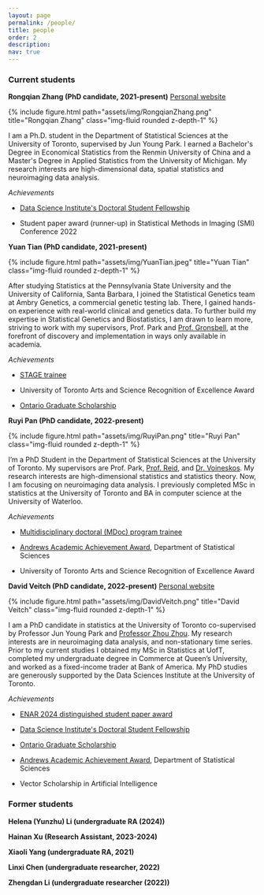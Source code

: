 ```yaml
---
layout: page
permalink: /people/
title: people
order: 2
description: 
nav: true
---
```

 
### Current students

**Rongqian Zhang (PhD candidate, 2021-present)** [Personal website](https://rongqianzhang-ut.github.io/rongqianzhang.github.io/)

{% include figure.html path="assets/img/RongqianZhang.png" title="Rongqian Zhang" class="img-fluid rounded z-depth-1" %}

I am a Ph.D. student in the Department of Statistical Sciences at the University of Toronto, supervised by Jun Young Park. I earned a Bachelor's Degree in Economical Statistics from the Renmin University of China and a Master's Degree in Applied Statistics from the University of Michigan. My research interests are high-dimensional data, spatial statistics and neuroimaging data analysis.

*Achievements*

- [Data Science Institute's Doctoral Student Fellowship](https://datasciences.utoronto.ca/doctoral-student-fellowship/)

- Student paper award (runner-up) in Statistical Methods in Imaging (SMI) Conference 2022

**Yuan Tian (PhD candidate, 2021-present)**

{% include figure.html path="assets/img/YuanTian.jpeg" title="Yuan Tian" class="img-fluid rounded z-depth-1" %}

After studying Statistics at the Pennsylvania State University and the University of California, Santa Barbara, I joined the Statistical Genetics team at Ambry Genetics, a commercial genetic testing lab. There, I gained hands-on experience with real-world clinical and genetics data. To further build my expertise in Statistical Genetics and Biostatistics, I am drawn to learn more, striving to work with my supervisors, Prof. Park and [Prof. Gronsbell](https://sites.google.com/view/jgronsbell/home?authuser=0), at the forefront of discovery and implementation in ways only available in academia.

*Achievements*

- [STAGE trainee](https://stage.utoronto.ca/)

- University of Toronto Arts and Science Recognition of Excellence Award

- [Ontario Graduate Scholarship](https://osap.gov.on.ca/OSAPPortal/en/A-ZListofAid/PRDR019245.html)


**Ruyi Pan (PhD candidate, 2022-present)**

{% include figure.html path="assets/img/RuyiPan.png" title="Ruyi Pan" class="img-fluid rounded z-depth-1" %}

I’m a PhD Student in the Department of Statistical Sciences at the University of Toronto. My supervisors are Prof. Park, [Prof. Reid](https://utstat.toronto.edu/reid/index.html), and [Dr. Voineskos](http://imaging-genetics.camh.ca/). My research interests are high-dimensional statistics and statistics theory. Now, I am focusing on neuroimaging data analysis. I previously completed MSc in statistics at the University of Toronto and BA in computer science at the University of Waterloo.

*Achievements*

- [Multidisciplinary doctoral (MDoc) program trainee](https://canssiontario.utoronto.ca/announcing-canssi-ontarios-2022-cohort-of-mdoc-program-trainees-ruyi-pan/news/)
 
- [Andrews Academic Achievement Award](https://www.statistics.utoronto.ca/news/congratulations-our-2021-graduate-student-departmental-award-winners), Department of Statistical Sciences

- University of Toronto Arts and Science Recognition of Excellence Award


**David Veitch (PhD candidate, 2022-present)** [Personal website](https://daveveitch.github.io/)

{% include figure.html path="assets/img/DavidVeitch.png" title="David Veitch" class="img-fluid rounded z-depth-1" %}

I am a PhD candidate in statistics at the University of Toronto co-supervised by Professor Jun Young Park and [Professor Zhou Zhou](https://sites.google.com/view/zhouzhou-stat/home). My research interests are in neuroimaging data analysis, and non-stationary time series. Prior to my current studies I obtained my MSc in Statistics at UofT, completed my undergraduate degree in Commerce at Queen’s University, and worked as a fixed-income trader at Bank of America. My PhD studies are generously supported by the Data Sciences Institute at the University of Toronto.


*Achievements*
- [ENAR 2024 distinguished student paper award](https://www.enar.org/meetings/StudentPaperAwards/index.cfm)

- [Data Science Institute's Doctoral Student Fellowship](https://datasciences.utoronto.ca/doctoral-student-fellowship/)

- [Ontario Graduate Scholarship](https://osap.gov.on.ca/OSAPPortal/en/A-ZListofAid/PRDR019245.html)

- [Andrews Academic Achievement Award](https://www.statistics.utoronto.ca/awards/andrews-academic-achievement-award), Department of Statistical Sciences

- Vector Scholarship in Artificial Intelligence




### Former students

**Helena (Yunzhu) Li (undergraduate RA (2024))**

**Hainan Xu (Research Assistant, 2023-2024)** 

**Xiaoli Yang (undergraduate RA, 2021)** 

**Linxi Chen (undergraduate researcher, 2022)** 

**Zhengdan Li (undergraduate researcher (2022))** 